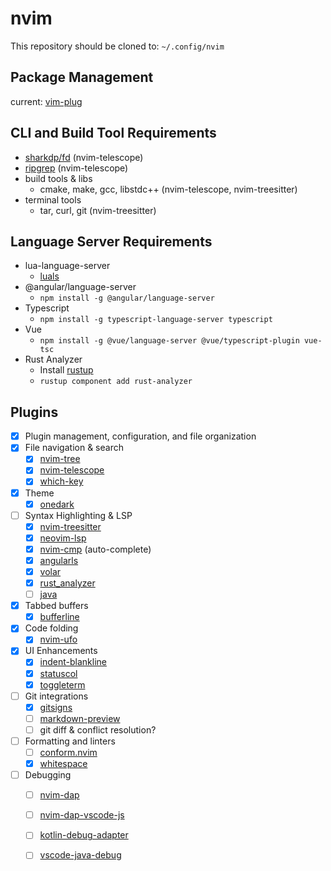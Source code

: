 # nvim

This repository should be cloned to: `~/.config/nvim`

## Package Management

current: [vim-plug](https://github.com/junegunn/vim-plug)

## CLI and Build Tool Requirements
- [sharkdp/fd](https://github.com/sharkdp/fd) (nvim-telescope)
- [ripgrep](https://github.com/BurntSushi/ripgrep) (nvim-telescope)
- build tools & libs
  - cmake, make, gcc, libstdc++ (nvim-telescope, nvim-treesitter)
- terminal tools
  - tar, curl, git (nvim-treesitter)

## Language Server Requirements
- lua-language-server
  - [luals](https://luals.github.io/#neovim-install)
- @angular/language-server
  - `npm install -g @angular/language-server`
- Typescript
  - `npm install -g typescript-language-server typescript`
- Vue
  - `npm install -g @vue/language-server @vue/typescript-plugin vue-tsc`
- Rust Analyzer
  - Install [rustup](https://rustup.rs/)
  - `rustup component add rust-analyzer`

## Plugins 
- [x] Plugin management, configuration, and file organization
- [x] File navigation & search
  - [x] [nvim-tree](https://github.com/nvim-tree/nvim-tree.lua)
  - [x] [nvim-telescope](https://github.com/nvim-telescope/telescope.nvim)
  - [x] [which-key](https://github.com/folke/which-key.nvim)
- [x] Theme
  - [x] [onedark](https://github.com/navarasu/onedark.nvim)
- [ ] Syntax Highlighting & LSP 
  - [x] [nvim-treesitter](https://github.com/nvim-treesitter/nvim-treesitter)
  - [x] [neovim-lsp](https://github.com/neovim/nvim-lspconfig)
  - [x] [nvim-cmp](https://github.com/hrsh7th/nvim-cmp) (auto-complete)
  - [x] [angularls](https://github.com/neovim/nvim-lspconfig/blob/master/doc/server_configurations.md#angularls)
  - [x] [volar](https://github.com/neovim/nvim-lspconfig/blob/master/doc/server_configurations.md#volar)
  - [x] [rust_analyzer](https://github.com/neovim/nvim-lspconfig/blob/master/doc/server_configurations.md#rust_analyzer)
  - [ ] [java](https://github.com/neovim/nvim-lspconfig/blob/master/doc/server_configurations.md#java_language_server)
- [x] Tabbed buffers
  - [x] [bufferline](https://github.com/akinsho/bufferline.nvim)
- [x] Code folding
  - [x] [nvim-ufo](https://github.com/kevinhwang91/nvim-ufo?tab=readme-ov-file)
- [x] UI Enhancements
  - [x] [indent-blankline](https://github.com/lukas-reineke/indent-blankline.nvim)
  - [x] [statuscol](https://github.com/luukvbaal/statuscol.nvim)
  - [x] [toggleterm](https://github.com/akinsho/toggleterm.nvim)
- [ ] Git integrations
  - [x] [gitsigns](https://github.com/lewis6991/gitsigns.nvim)
  - [ ] [markdown-preview](https://github.com/iamcco/markdown-preview.nvim)
  - [ ] git diff & conflict resolution?
- [ ] Formatting and linters
  - [ ] [conform.nvim](https://github.com/stevearc/conform.nvim)
  - [x] [whitespace](https://github.com/johnfrankmorgan/whitespace.nvim)
- [ ] Debugging
  - [ ] [nvim-dap](https://github.com/mfussenegger/nvim-dap)
  - [ ] [nvim-dap-vscode-js](https://github.com/mxsdev/nvim-dap-vscode-js)
  - [ ] [kotlin-debug-adapter](https://github.com/fwcd/kotlin-debug-adapter)
  - [ ] [vscode-java-debug](https://github.com/Microsoft/vscode-java-debug)

